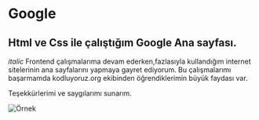 # Google
## Html ve Css ile çalıştığım Google Ana sayfası.

*italic* Frontend çalışmalarıma devam ederken,fazlasıyla kullandığım internet sitelerinin ana sayfalarını yapmaya gayret ediyorum. Bu çalışmalarımı başarmamda kodluyoruz.org ekibinden öğrendiklerimin büyük faydası var. 

Teşekkürlerimi ve saygılarımı sunarım.

![Örnek](https://www.google.com.tr/search?q=google&hl=tr&tbm=isch&sxsrf=AOaemvKJBwk-rJU7tYNmZSx8V0zmqNxbLA%3A1639934019019&source=hp&biw=1366&bih=625&ei=Qmi_YaP-OpGXxc8PuIu-oAE&iflsig=ALs-wAMAAAAAYb92U007nS6UYxJNBUstRRKTui6gSJfJ&oq=g&gs_lcp=CgNpbWcQAxgAMgcIIxDvAxAnMgcIIxDvAxAnMgsIABCABBCxAxCDATIICAAQgAQQsQMyCAgAEIAEELEDMgUIABCABDIICAAQgAQQsQMyCAgAEIAEELEDMggIABCABBCxAzIFCAAQgAQ6CggjEO8DEOoCECdQuAJYuAJgiQtoAXAAeACAAcoBiAHKAZIBAzItMZgBAKABAaoBC2d3cy13aXotaW1nsAEK&sclient=img#imgrc=wkilL3RKKjE4HM)
